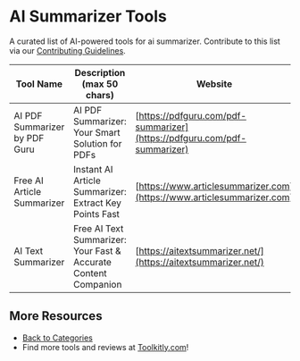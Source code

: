 # AI Summarizer Tools

A curated list of AI-powered tools for ai summarizer. Contribute to this list via our [Contributing Guidelines](../CONTRIBUTING.md).

| Tool Name | Description (max 50 chars) | Website |
|-----------|----------------------------|---------|
| AI PDF Summarizer by PDF Guru | AI PDF Summarizer: Your Smart Solution for PDFs | [https://pdfguru.com/pdf-summarizer](https://pdfguru.com/pdf-summarizer) |
| Free AI Article Summarizer | Instant AI Article Summarizer: Extract Key Points Fast | [https://www.articlesummarizer.com](https://www.articlesummarizer.com) |
| AI Text Summarizer | Free AI Text Summarizer: Your Fast & Accurate Content Companion | [https://aitextsummarizer.net/](https://aitextsummarizer.net/) |

## More Resources
- [Back to Categories](../README.md)
- Find more tools and reviews at [Toolkitly.com](https://toolkitly.com)!

